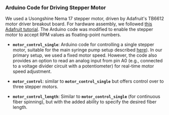 ### Arduino Code for Driving Stepper Motor

We used a Usongshine Nema 17 stepper motor, driven by Adafruit's TB6612 motor driver breakout board. For hardware assembly, we followed [this Adafruit tutorial](https://learn.adafruit.com/adafruit-tb6612-h-bridge-dc-stepper-motor-driver-breakout/using-stepper-motors). The Arduino code was modified to enable the stepper motor to accept RPM values as floating-point numbers.


- **`motor_control_single`**: Arduino code for controlling a single stepper motor, suitable for the main syringe pump setup described [here](../README.md)). In our primary setup, we used a fixed motor speed. However, the code also provides an option to read an analog input from pin A0 (e.g., connected to a voltage divider circuit with a potentiometer) for real-time motor speed adjustment.

- **`motor_control`**: similar to **`motor_control_single`** but offers control over to three stepper motors.

- **`motor_control_length`**: Similar to **`motor_control_single`** (for continuous fiber spinning), but with the added ability to specify the desired fiber length.